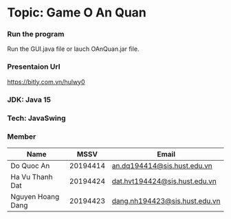 # Topic: Game O An Quan
### Run the program
Run the GUI.java file or lauch OAnQuan.jar file.
### Presentaion Url
https://bitly.com.vn/hulwy0
### JDK: Java 15
### Tech: JavaSwing
### Member
| Name | MSSV | Email |
| ------ | ------ | ------ |
| Do Quoc An | 20194414 | an.dq194414@sis.hust.edu.vn |
| Ha Vu Thanh Dat | 20194424 | dat.hvt194424@sis.hust.edu.vn |
| Nguyen Hoang Dang | 20194423 | dang.nh194423@sis.hust.edu.vn |
